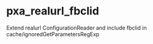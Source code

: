 # pxa_realurl_fbclid
Extend realurl ConfigurationReader and include fbclid in cache/ignoredGetParametersRegExp
